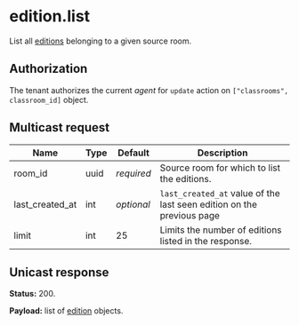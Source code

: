 # edition.list

List all [editions](../edition.md#edition) belonging to a given source room.

## Authorization

The tenant authorizes the current _agent_ for `update` action on `["classrooms", classroom_id]` object.

## Multicast request

Name            | Type       | Default    | Description
--------------- | ---------- | ---------- | ------------------------------------------------------------
room_id         | uuid       | _required_ | Source room for which to list the editions.
last_created_at | int        | _optional_ | `last_created_at` value of the last seen edition on the previous page
limit           | int        |        25  | Limits the number of editions listed in the response.


## Unicast response

**Status:** 200.

**Payload:** list of [edition](../edition.md#edition) objects.
